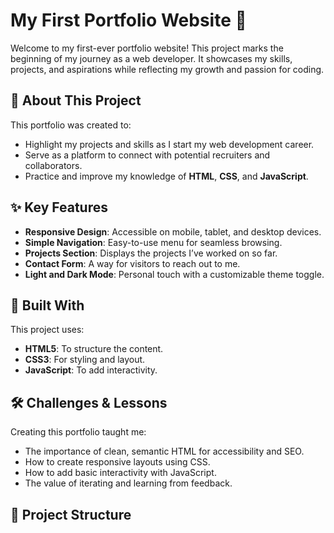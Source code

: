 # My First Portfolio Website 🌟

Welcome to my first-ever portfolio website! This project marks the beginning of my journey as a web developer. It showcases my skills, projects, and aspirations while reflecting my growth and passion for coding.

## 📝 About This Project
This portfolio was created to:
- Highlight my projects and skills as I start my web development career.
- Serve as a platform to connect with potential recruiters and collaborators.
- Practice and improve my knowledge of **HTML**, **CSS**, and **JavaScript**.

## ✨ Key Features
- **Responsive Design**: Accessible on mobile, tablet, and desktop devices.
- **Simple Navigation**: Easy-to-use menu for seamless browsing.
- **Projects Section**: Displays the projects I’ve worked on so far.
- **Contact Form**: A way for visitors to reach out to me.
- **Light and Dark Mode**: Personal touch with a customizable theme toggle.

## 🔧 Built With
This project uses:
- **HTML5**: To structure the content.
- **CSS3**: For styling and layout.
- **JavaScript**: To add interactivity.

## 🛠️ Challenges & Lessons
Creating this portfolio taught me:
- The importance of clean, semantic HTML for accessibility and SEO.
- How to create responsive layouts using CSS.
- How to add basic interactivity with JavaScript.
- The value of iterating and learning from feedback.

## 📂 Project Structure
